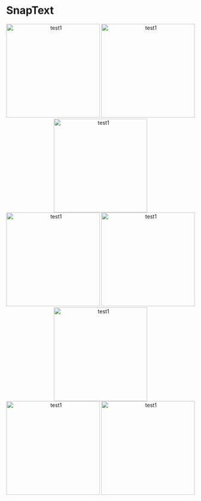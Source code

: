 # SnapText

<p align="center">
  <img width="250" alt="test1" src="https://user-images.githubusercontent.com/72377506/217676299-ef82b065-59d0-4824-a925-a51a8517c613.png">
  <img width="250" alt="test1" src="https://user-images.githubusercontent.com/72377506/217676571-d074d0f4-9a57-4d54-9a25-62eedddd524c.png">
  <img width="250" alt="test1" src="https://user-images.githubusercontent.com/72377506/217676613-d8da10ba-c454-43e9-8b7f-6167eeaeabff.png">
  <br>
  <img width="250" alt="test1" src="https://user-images.githubusercontent.com/72377506/217676686-a6bcf748-6b5b-4d95-9759-6d34a23f46c2.png">
  <img width="250" alt="test1" src="https://user-images.githubusercontent.com/72377506/217676702-616f86ca-282c-4bac-b719-ed5cb9e129ee.png">
  <img width="250" alt="test1" src="https://user-images.githubusercontent.com/72377506/217676731-cffa0855-c2de-4f03-b069-b5c6da302a7d.png">
  <br>
  <img width="250" alt="test1" src="https://user-images.githubusercontent.com/72377506/217676764-eb089ca1-0408-43c0-92ed-9b8fd06afaea.png">
  <img width="250" alt="test1" src="https://user-images.githubusercontent.com/72377506/217676774-96680edd-8c73-4bdd-821c-3076f3c05f49.png">
</p>
